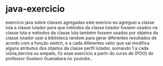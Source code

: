 # java-exercicio
exercicio java sobre classes agregadas
este exerício eu agreguei a classe luta a classe lutador
para que métodos da classe lutador fossem usados na classe luta e métodos da classe luta também fossem usados por objetos da classe lutador
usei a biblioteca random para gerar diferentes resultados de acordo com a função switch, e a cada diferentes valor que sai modifica alguns atributos dos 
objetos da classe perfil lutador, somando 1 a cada viória,derrota ou empate, fiz esse exercício a partir do curso de (POO)
do professor Gustavo Guanabara no youtube..
